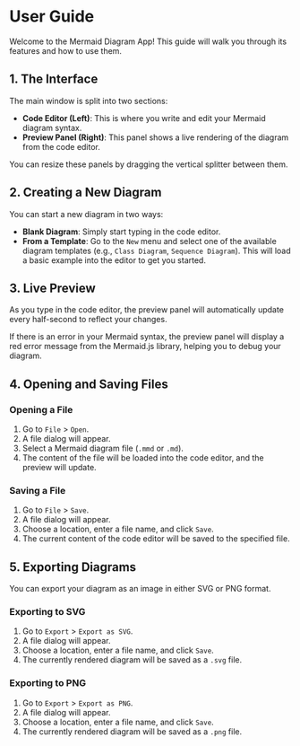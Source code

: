 # User Guide

Welcome to the Mermaid Diagram App! This guide will walk you through its features and how to use them.

## 1. The Interface

The main window is split into two sections:

- **Code Editor (Left)**: This is where you write and edit your Mermaid diagram syntax.
- **Preview Panel (Right)**: This panel shows a live rendering of the diagram from the code editor.

You can resize these panels by dragging the vertical splitter between them.

## 2. Creating a New Diagram

You can start a new diagram in two ways:

- **Blank Diagram**: Simply start typing in the code editor.
- **From a Template**: Go to the `New` menu and select one of the available diagram templates (e.g., `Class Diagram`, `Sequence Diagram`). This will load a basic example into the editor to get you started.

## 3. Live Preview

As you type in the code editor, the preview panel will automatically update every half-second to reflect your changes. 

If there is an error in your Mermaid syntax, the preview panel will display a red error message from the Mermaid.js library, helping you to debug your diagram.

## 4. Opening and Saving Files

### Opening a File

1.  Go to `File` > `Open`.
2.  A file dialog will appear.
3.  Select a Mermaid diagram file (`.mmd` or `.md`).
4.  The content of the file will be loaded into the code editor, and the preview will update.

### Saving a File

1.  Go to `File` > `Save`.
2.  A file dialog will appear.
3.  Choose a location, enter a file name, and click `Save`.
4.  The current content of the code editor will be saved to the specified file.

## 5. Exporting Diagrams

You can export your diagram as an image in either SVG or PNG format.

### Exporting to SVG

1.  Go to `Export` > `Export as SVG`.
2.  A file dialog will appear.
3.  Choose a location, enter a file name, and click `Save`.
4.  The currently rendered diagram will be saved as a `.svg` file.

### Exporting to PNG

1.  Go to `Export` > `Export as PNG`.
2.  A file dialog will appear.
3.  Choose a location, enter a file name, and click `Save`.
4.  The currently rendered diagram will be saved as a `.png` file.
